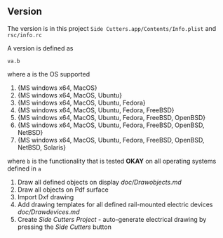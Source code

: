 ## Version

The version is in this project `Side Cutters.app/Contents/Info.plist` and `rsc/info.rc`

A version is defined as 

`va.b` 

where a is the OS supported 
1. {MS windows x64, MacOS} 
2. {MS windows x64, MacOS, Ubuntu} 
3. {MS windows x64, MacOS, Ubuntu, Fedora} 
4. {MS windows x64, MacOS, Ubuntu, Fedora, FreeBSD}
5. {MS windows x64, MacOS, Ubuntu, Fedora, FreeBSD, OpenBSD}
6. {MS windows x64, MacOS, Ubuntu, Fedora, FreeBSD, OpenBSD, NetBSD}
7. {MS windows x64, MacOS, Ubuntu, Fedora, FreeBSD, OpenBSD, NetBSD, Solaris}

where `b` is the functionality that is tested **OKAY** on all operating systems defined in `a`
1. Draw all defined objects on display *doc/Drawobjects.md*         
2. Draw all objects on Pdf surface      
3. Import Dxf drawing
4. Add drawing templates for all defined rail-mounted electric devices *doc/Drawdevices.md*              
5. Create *Side Cutters Project* - auto-generate electrical drawing by pressing the *Side Cutters* button  

